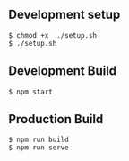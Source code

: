 ## Development setup

```
$ chmod +x  ./setup.sh
$ ./setup.sh 
```



## Development Build

```
$ npm start
```

## Production Build

```
$ npm run build
$ npm run serve
```